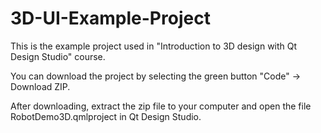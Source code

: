 # 3D-UI-Example-Project
This is the example project used in "Introduction to 3D design with Qt Design Studio" course.

You can download the project by selecting the green button "Code" -> Download ZIP.

After downloading, extract the zip file to your computer and open the file RobotDemo3D.qmlproject in Qt Design Studio.
